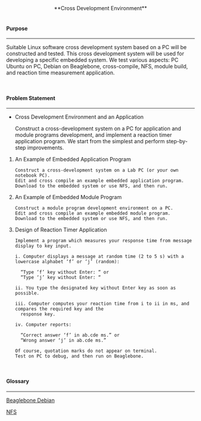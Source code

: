 <center> **Cross Development Environment** </center>

<br>

#### **Purpose**

---

Suitable Linux software cross development system based on a PC will be constructed and tested. This cross development system will be used for developing a specific embedded system. We test various aspects: PC Ubuntu on PC, Debian on Beaglebone, cross-compile, NFS, module build, and reaction time measurement application.

<br>

#### **Problem Statement**

---

- Cross Development Environment and an Application

  Construct a cross-development system on a PC for application and module programs development, and implement a reaction timer application program.
  We start from the simplest and perform step-by-step improvements.

1.  An Example of Embedded Application Program

    ```
    Construct a cross-development system on a Lab PC (or your own notebook PC).
    Edit and cross compile an example embedded application program.
    Download to the embedded system or use NFS, and then run.
    ```

2.  An Example of Embedded Module Program

    ```
    Construct a module program development environment on a PC.
    Edit and cross compile an example embedded module program.
    Download to the embedded system or use NFS, and then run.
    ```

3.  Design of Reaction Timer Application

    ```
    Implement a program which measures your response time from message display to key input.

    i. Computer displays a message at random time (2 to 5 s) with a lowercase alphabet ‘f’ or ‘j’ (random):

      “Type ‘f’ key without Enter: “ or
      “Type ‘j’ key without Enter: “

    ii. You type the designated key without Enter key as soon as possible.

    iii. Computer computes your reaction time from i to ii in ms, and compares the required key and the
      response key.

    iv. Computer reports:

      “Correct answer ‘f’ in ab.cde ms.” or
      “Wrong answer ‘j’ in ab.cde ms.”

    Of course, quotation marks do not appear on terminal.
    Test on PC to debug, and then run on Beaglebone.
    ```

<br>

#### **Glossary**

---

[Beaglebone Debian](https://velog.io/@chunjakim/Beaglebone-Debian)

[NFS](https://velog.io/@chunjakim/NFSNetwork-File-System)
